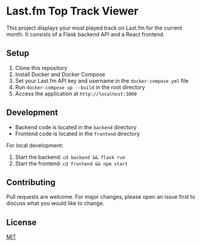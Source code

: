 # Last.fm Top Track Viewer

This project displays your most played track on Last.fm for the current month. It consists of a Flask backend API and a React frontend.

## Setup

1. Clone this repository
2. Install Docker and Docker Compose
3. Set your Last.fm API key and username in the `docker-compose.yml` file
4. Run `docker-compose up --build` in the root directory
5. Access the application at `http://localhost:3000`

## Development

- Backend code is located in the `backend` directory
- Frontend code is located in the `frontend` directory

For local development:
1. Start the backend: `cd backend && flask run`
2. Start the frontend: `cd frontend && npm start`

## Contributing

Pull requests are welcome. For major changes, please open an issue first to discuss what you would like to change.

## License

[MIT](https://choosealicense.com/licenses/mit/)